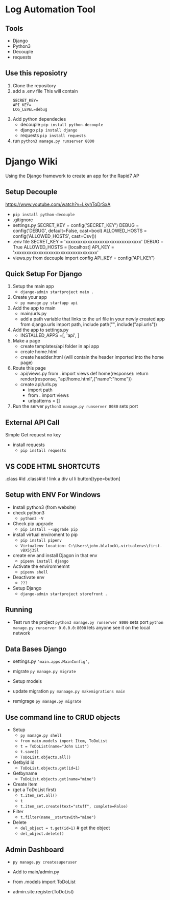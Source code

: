 # Log Automation Tool

## Tools
- Django
- Python3
- Decouple
- requests


## Use this reposiotry
1. Clone the repository
2. add a .env file
    This will contain
    ```
    SECRET_KEY=
    API_KEY=
    LOG_LEVEL=debug
    ```
3. Add python dependecies
    - decouple `pip install python-decouple`
    - django    `pip install django`
    - requests  `pip install requests`
4. run
    `python3 manage.py runserver 8000`



# Django Wiki
Using the Django framework to create an app for the Rapid7 AP

## Setup Decouple
https://www.youtube.com/watch?v=LkyhTqDrSxA
- `pip install python-decouple`
- .gitignore
- settings.py
    SECRET_KEY = config('SECRET_KEY')
    DEBUG = config('DEBUG', default=False, cast=bool)
    ALLOWED_HOSTS = config('ALLOWED_HOSTS', cast=Csv())
- .env file
    SECRET_KEY = 'xxxxxxxxxxxxxxxxxxxxxxxxxxxxxxx'
    DEBUG = True
    ALLOWED_HOSTS = [localhost]
    API_KEY = 'xxxxxxxxxxxxxxxxxxxxxxxxxxxxxxxxxx'
- views.py
    from decouple import config
    API_KEY = config('API_KEY')
 
## Quick Setup For Django
1. Setup the main app
    - `django-admin startproject main .`
2. Create your app
    - `py manage.py startapp api`
3. Add the app to main
    - main/urls.py
    - add a path variable that links to the url file in your newly created app
        from django.urls import path, include
        path("", include("api.urls"))
4. Add the app to settings.py
    - INSTALLED_APPS =[,
    'api',
    ]
5. Make a page
    - create templates/api folder in api app
    - create home.html
    - create headder.html (will contain the header imported into the home page)
6. Route this page
    - api/views.py
        from . import views
        def home(response):
        return render(response, "api/home.html",{"name":"home"})
    - create api/urls.py
        - import path
        - from . import views
        - urlpatterns = []
7. Run the server
    `python3 manage.py runserver 8080` sets port
 
## External API Call
Simple Get request no key
- install requests
    - `pip install requests`
 
## VS CODE HTML SHORTCUTS
.class
#id
.class#id
!
link
a
div
ul
li
button[type=button]
 
## Setup with ENV For Windows
- Install python3 (from website)
- check python3
    - `python3 -V`
- Check pip upgrade
    - `pip install --upgrade pip`
- install virtual enviroment to pip
    - `pip install pipenv`
    - `Virtualenv location: C:\Users\john.blalock\.virtualenvs\first-vBX5j3Sl`
- create env and install Djagon in that env
    - `pipenv install django`
- Activate the enviromnemnt
    - `pipenv shell`
- Deactivate env
    - `???`
- Setup Django
    - `django-admin startproject storefront .`
 
## Running
- Test run the project
    `python3 manage.py runserver 8080` sets port
    `python manage.py runserver 0.0.0.0:8000` lets anyone see it on the local network
 
## Data Bases Django
- settings.py
    `'main.apps.MainConfig',`
- migrate
    `py manage.py migrate`
- Setup models
 
- update migration
    `py manaage.py makemigrations main`
- remigrage
    `py manage.py migrate`
 
## Use command line to CRUD objects
- Setup
    - `py manage.py shell`
    - `from main.models import Item, ToDoList`
    - `t = ToDoList(name="John List")`
    - `t.save()`
    - `ToDoList.objects.all()`
- Getbyid id
    - `ToDoList.objects.get(id=1)`
- Getbyname 
    - `ToDoList.objects.get(name="mine")`
- Create Item
- (get a ToDoList first)
    - `t.item_set.all()`
    - `t`
    - `t.item_set.create(text="stuff", complete=False)`
- Filter
    - `t.filter(name__startswith="mine")`
- Delete
    - `del_object = t.get(id=1)` # get the object
    - `del_object.delete()`
## Admin Dashboard
- `py manage.py createsuperuser`
- Add to main/admin.py
- from .models import ToDoList
 
- admin.site.register(ToDoList)